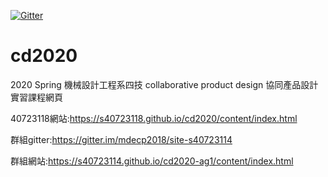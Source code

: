 [![Gitter](https://badges.gitter.im/mdecourse/cd2020.svg)](https://gitter.im/mdecourse/cd2020?utm_source=badge&utm_medium=badge&utm_campaign=pr-badge)
# cd2020

2020 Spring 機械設計工程系四技 collaborative product design 協同產品設計實習課程網頁

40723118網站:https://s40723118.github.io/cd2020/content/index.html

群組gitter:https://gitter.im/mdecp2018/site-s40723114

群組網站:https://s40723114.github.io/cd2020-ag1/content/index.html
